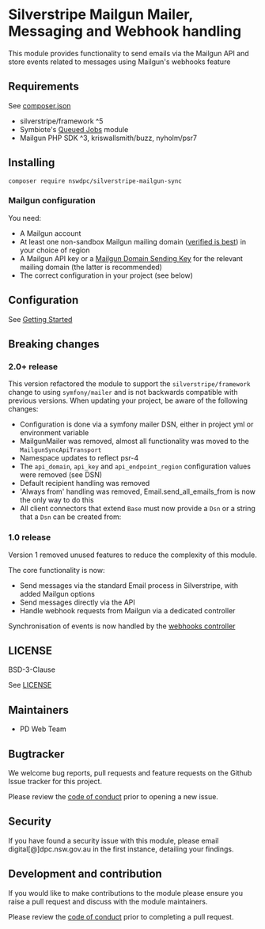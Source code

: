 # Silverstripe Mailgun Mailer, Messaging and Webhook handling

This module provides functionality to send emails via the Mailgun API and store events related to messages using Mailgun's webhooks feature

## Requirements

See [composer.json](./composer.json)

+ silverstripe/framework ^5
+ Symbiote's [Queued Jobs](https://github.com/symbiote/silverstripe-queuedjobs) module
+ Mailgun PHP SDK ^3, kriswallsmith/buzz, nyholm/psr7

## Installing

```shell
composer require nswdpc/silverstripe-mailgun-sync
```

### Mailgun configuration

You need:

* A Mailgun account
* At least one non-sandbox Mailgun mailing domain ([verified is best](https://documentation.mailgun.com/en/latest/user_manual.html#verifying-your-domain)) in your choice of region
* A Mailgun API key or a [Mailgun Domain Sending Key](https://www.mailgun.com/blog/mailgun-ip-pools-domain-keys) for the relevant mailing domain (the latter is recommended)
* The correct configuration in your project (see below)

## Configuration

See [Getting Started](./docs/en/001-index.md)

## Breaking changes

### 2.0+ release

This version refactored the module to support the `silverstripe/framework` change to using `symfony/mailer` and is not backwards compatible with previous versions. When updating your project, be aware of the following changes:

+ Configuration is done via a symfony mailer DSN, either in project yml or environment variable
+ MailgunMailer was removed, almost all functionality was moved to the `MailgunSyncApiTransport`
+ Namespace updates to reflect psr-4
+ The `api_domain`, `api_key` and `api_endpoint_region` configuration values were removed (see DSN)
+ Default recipient handling was removed
+ 'Always from' handling was removed, Email.send_all_emails_from is now the only way to do this
+ All client connectors that extend `Base` must now provide a `Dsn` or a string that a `Dsn` can be created from:

### 1.0 release

Version 1 removed unused features to reduce the complexity of this module.

The core functionality is now:

+ Send messages via the standard Email process in Silverstripe, with added Mailgun options
+ Send messages directly via the API
+ Handle webhook requests from Mailgun via a dedicated controller

Synchronisation of events is now handled by the [webhooks controller](./docs/en/100-webhooks.md)

## LICENSE

BSD-3-Clause

See [LICENSE](./LICENSE.md)

## Maintainers

+ PD Web Team

## Bugtracker

We welcome bug reports, pull requests and feature requests on the Github Issue tracker for this project.

Please review the [code of conduct](./code-of-conduct.md) prior to opening a new issue.

## Security

If you have found a security issue with this module, please email digital[@]dpc.nsw.gov.au in the first instance, detailing your findings.

## Development and contribution

If you would like to make contributions to the module please ensure you raise a pull request and discuss with the module maintainers.

Please review the [code of conduct](./code-of-conduct.md) prior to completing a pull request.
